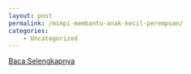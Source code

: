```yaml
---
layout: post
permalink: /mimpi-membantu-anak-kecil-perempuan/
categories:
    - Uncategorized
---
```


[Baca Selengkapnya](/07)